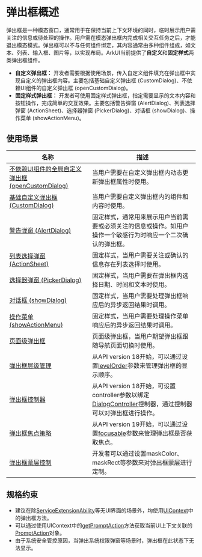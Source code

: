 # 弹出框概述
<!--Kit: ArkUI-->
<!--Subsystem: ArkUI-->
<!--Owner: @houguobiao-->
<!--Designer: @houguobiao-->
<!--Tester: @lxl007-->
<!--Adviser: @HelloCrease-->

弹出框是一种模态窗口，通常用于在保持当前上下文环境的同时，临时展示用户需关注的信息或待处理的操作。用户需在模态弹出框内完成相关交互任务之后，才能退出模态模式。弹出框可以不与任何组件绑定，其内容通常由多种组件组成，如文本、列表、输入框、图片等，以实现布局。ArkUI当前提供了**自定义**和**固定样式**两类弹出框组件。

* **自定义弹出框：** 开发者需要根据使用场景，传入自定义组件填充在弹出框中实现自定义的弹出框内容。主要包括基础自定义弹出框 (CustomDialog)、不依赖UI组件的自定义弹出框 (openCustomDialog)。
* **固定样式弹出框：** 开发者可使用固定样式弹出框，指定需要显示的文本内容和按钮操作，完成简单的交互效果。主要包括警告弹窗 (AlertDialog)、列表选择弹窗 (ActionSheet)、选择器弹窗 (PickerDialog)、对话框 (showDialog)、操作菜单 (showActionMenu)。

## 使用场景

| 名称 | 描述 |
| --- | --- |
|[不依赖UI组件的全局自定义弹出框 (openCustomDialog)](arkts-uicontext-custom-dialog.md) | 当用户需要在自定义弹出框内动态更新弹出框属性时使用。 |
|[基础自定义弹出框 (CustomDialog)](arkts-common-components-custom-dialog.md) | 当用户需要自定义弹出框内的组件和内容时使用。 |
| [警告弹窗 (AlertDialog)](arkts-fixes-style-dialog.md#警告弹窗-alertdialog) | 固定样式，通常用来展示用户当前需要或必须关注的信息或操作。如用户操作一个敏感行为时响应一个二次确认的弹出框。 |
| [列表选择弹窗 (ActionSheet)](arkts-fixes-style-dialog.md#列表选择弹窗-actionsheet) | 固定样式，当用户需要关注或确认的信息存在列表选择时使用。 |
|[选择器弹窗 (PickerDialog)](arkts-fixes-style-dialog.md#选择器弹窗-pickerdialog) | 固定样式，当用户需要在弹出框内选择日期、时间和文本时使用。 |
| [对话框 (showDialog)](arkts-fixes-style-dialog.md#对话框-showdialog) | 固定样式，当用户需要处理弹出框响应后的异步返回结果时调用。 |
| [操作菜单 (showActionMenu)](arkts-fixes-style-dialog.md#操作菜单-showactionmenu) | 固定样式，当用户需要处理操作菜单响应后的异步返回结果时调用。 |
| [页面级弹出框](arkts-embedded-dialog.md) | 页面级弹出框，当用户期望弹出框跟随导航页面切换时使用。 |
| [弹出框层级管理](arkts-dialog-levelorder.md) | 从API version 18开始，可以通过设置[levelOrder](../reference/apis-arkui/js-apis-promptAction.md#basedialogoptions11)参数来管理弹出框的显示顺序。 |
| [弹出框控制器](arkts-dialog-controller.md) | 从API version 18开始，可设置controller参数以绑定[DialogController](../reference/apis-arkui/js-apis-promptAction.md#dialogcontroller18)控制器，通过控制器可以对弹出框进行操作。 |
| [弹出框焦点策略](arkts-dialog-focusable.md) | 从API version 19开始，可以通过设置[focusable](../reference/apis-arkui/js-apis-promptAction.md#basedialogoptions11)参数来管理弹出框是否获取焦点。 |
| [弹出框蒙层控制](arkts-dialog-mask.md) | 开发者可以通过设置maskColor、maskRect等参数来对弹出框蒙层进行定制。 |

## 规格约束

* 建议<!--Del-->在除[ServiceExtensionAbility](../../application-dev/application-models/serviceextensionability-sys.md)等无UI界面的场景外，均<!--DelEnd-->使用[UIContext](../reference/apis-arkui/arkts-apis-uicontext-uicontext.md)中的弹出框方法。
* 可以通过使用UIContext中的[getPromptAction](../reference/apis-arkui/arkts-apis-uicontext-uicontext.md#getpromptaction)方法获取当前UI上下文关联的[PromptAction](../reference/apis-arkui/arkts-apis-uicontext-promptaction.md)对象。
* 由于系统安全管控原因，当弹出系统权限弹窗等场景时，弹出框在此状态下无法显示。


